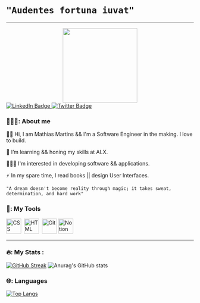 # ```"Audentes fortuna iuvat"```
________________________________

<div id="header" align="center">
  <img src="https://media.giphy.com/media/3o72Fis3O08ru2BqQ8/giphy.gif" width="200"/>
</div>

<div id="badges">
  <a href="https://www.linkedin.com/in/mathias-martins-agtctwd07/">
    <img src="https://img.shields.io/badge/LinkedIn-blue?style=for-the-badge&logo=linkedin&logoColor=white" alt="LinkedIn Badge"/>
  </a>
  <a href="https://twitter.com/montybasquiart">
    <img src="https://img.shields.io/badge/Twitter-blue?style=for-the-badge&logo=twitter&logoColor=white" alt="Twitter Badge"/>
  </a>
</div>

<img src="https://komarev.com/ghpvc/?username=montybasquiart&style=flat-square&color=blue" alt=""/>

### 👨🏿‍💻: About me

👋🏿 Hi, I am Mathias Martins && I'm a Software Engineer in the making. I love to build.

🌱 I’m learning && honing my skills at ALX.

👨🏿‍💻 I'm interested in developing software && applications.

⚡ In my spare time, I read books || design User Interfaces.

```"A dream doesn't become reality through magic; it takes sweat, determination, and hard work"```

### 🧰: My Tools

<div>

  <img src="https://github.com/devicons/devicon/blob/master/icons/css3/css3-plain-wordmark.svg"  title="CSS3" alt="CSS" width="40" height="40"/>&nbsp;
  <img src="https://github.com/devicons/devicon/blob/master/icons/html5/html5-original.svg" title="HTML5" alt="HTML" width="40" height="40"/>&nbsp;
  <img src="https://github.com/devicons/devicon/blob/master/icons/git/git-original-wordmark.svg" title="Git" alt="Git" width="40" height="40"/>
  <img src="https://cdn.jsdelivr.net/gh/devicons/devicon@latest/icons/notion/notion-plain.svg" title="Notion" alt="Notion" width="40" height="40" />
  
</div>
  <!--<img src="https://github.com/devicons/devicon/blob/master/icons/javascript/javascript-original.svg" title="JavaScript" alt="JavaScript" width="40" height="40"/>&nbsp;-->
  <!--<img src="https://github.com/devicons/devicon/blob/master/icons/mysql/mysql-original-wordmark.svg" title="MySQL"  alt="MySQL" width="40" height="40"/>&nbsp;-->


---

### 🔥: My Stats :

[![GitHub Streak](http://github-readme-streak-stats.herokuapp.com?user=montybasquiart&theme=dark&background=000000)](https://git.io/streak-stats)
![Anurag's GitHub stats](https://github-readme-stats.vercel.app/api?username=montybasquiart&show_icons=true&theme=transparent)

### 🌐: Languages

[![Top Langs](https://github-readme-stats.vercel.app/api/top-langs/?username=montybasquiart&layout=compact&theme=vision-friendly-dark)](https://github.com/anuraghazra/github-readme-stats)
